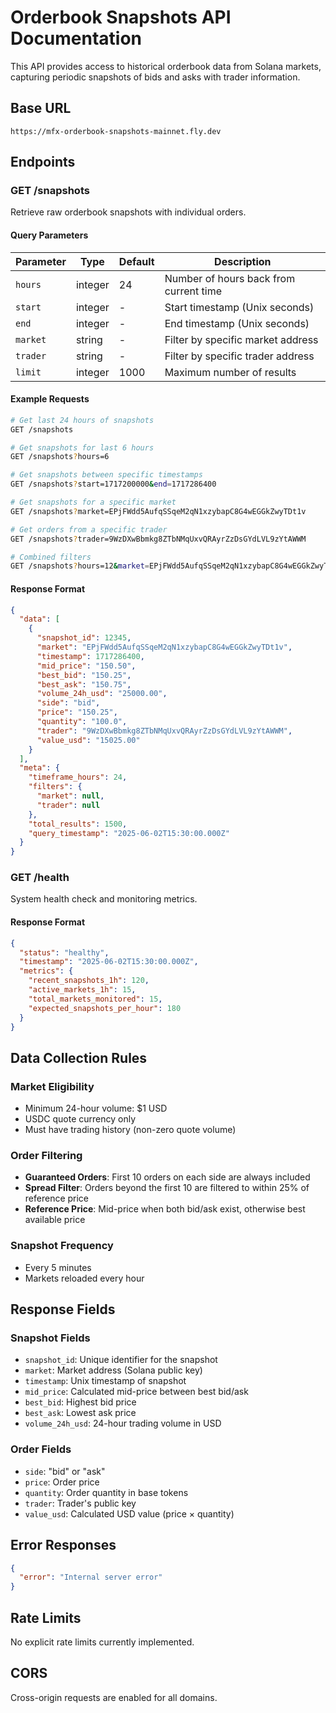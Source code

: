 # Orderbook Snapshots API Documentation

This API provides access to historical orderbook data from Solana markets, capturing periodic snapshots of bids and asks with trader information.

## Base URL
```
https://mfx-orderbook-snapshots-mainnet.fly.dev
```

## Endpoints

### GET /snapshots

Retrieve raw orderbook snapshots with individual orders.

#### Query Parameters

| Parameter | Type | Default | Description |
|-----------|------|---------|-------------|
| `hours` | integer | 24 | Number of hours back from current time |
| `start` | integer | - | Start timestamp (Unix seconds) |
| `end` | integer | - | End timestamp (Unix seconds) |
| `market` | string | - | Filter by specific market address |
| `trader` | string | - | Filter by specific trader address |
| `limit` | integer | 1000 | Maximum number of results |

#### Example Requests

```bash
# Get last 24 hours of snapshots
GET /snapshots

# Get snapshots for last 6 hours
GET /snapshots?hours=6

# Get snapshots between specific timestamps
GET /snapshots?start=1717200000&end=1717286400

# Get snapshots for a specific market
GET /snapshots?market=EPjFWdd5AufqSSqeM2qN1xzybapC8G4wEGGkZwyTDt1v

# Get orders from a specific trader
GET /snapshots?trader=9WzDXwBbmkg8ZTbNMqUxvQRAyrZzDsGYdLVL9zYtAWWM

# Combined filters
GET /snapshots?hours=12&market=EPjFWdd5AufqSSqeM2qN1xzybapC8G4wEGGkZwyTDt1v&limit=500
```

#### Response Format

```json
{
  "data": [
    {
      "snapshot_id": 12345,
      "market": "EPjFWdd5AufqSSqeM2qN1xzybapC8G4wEGGkZwyTDt1v",
      "timestamp": 1717286400,
      "mid_price": "150.50",
      "best_bid": "150.25",
      "best_ask": "150.75",
      "volume_24h_usd": "25000.00",
      "side": "bid",
      "price": "150.25",
      "quantity": "100.0",
      "trader": "9WzDXwBbmkg8ZTbNMqUxvQRAyrZzDsGYdLVL9zYtAWWM",
      "value_usd": "15025.00"
    }
  ],
  "meta": {
    "timeframe_hours": 24,
    "filters": {
      "market": null,
      "trader": null
    },
    "total_results": 1500,
    "query_timestamp": "2025-06-02T15:30:00.000Z"
  }
}
```

### GET /health

System health check and monitoring metrics.

#### Response Format

```json
{
  "status": "healthy",
  "timestamp": "2025-06-02T15:30:00.000Z",
  "metrics": {
    "recent_snapshots_1h": 120,
    "active_markets_1h": 15,
    "total_markets_monitored": 15,
    "expected_snapshots_per_hour": 180
  }
}
```

## Data Collection Rules

### Market Eligibility
- Minimum 24-hour volume: $1 USD
- USDC quote currency only
- Must have trading history (non-zero quote volume)

### Order Filtering
- **Guaranteed Orders**: First 10 orders on each side are always included
- **Spread Filter**: Orders beyond the first 10 are filtered to within 25% of reference price
- **Reference Price**: Mid-price when both bid/ask exist, otherwise best available price

### Snapshot Frequency
- Every 5 minutes
- Markets reloaded every hour

## Response Fields

### Snapshot Fields
- `snapshot_id`: Unique identifier for the snapshot
- `market`: Market address (Solana public key)
- `timestamp`: Unix timestamp of snapshot
- `mid_price`: Calculated mid-price between best bid/ask
- `best_bid`: Highest bid price
- `best_ask`: Lowest ask price  
- `volume_24h_usd`: 24-hour trading volume in USD

### Order Fields
- `side`: "bid" or "ask"
- `price`: Order price
- `quantity`: Order quantity in base tokens
- `trader`: Trader's public key
- `value_usd`: Calculated USD value (price × quantity)

## Error Responses

```json
{
  "error": "Internal server error"
}
```

## Rate Limits
No explicit rate limits currently implemented.

## CORS
Cross-origin requests are enabled for all domains.